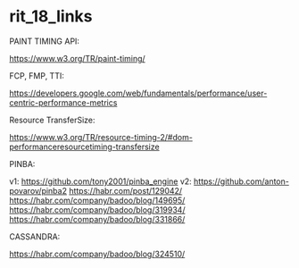 # rit_18_links

PAINT TIMING API:

https://www.w3.org/TR/paint-timing/

FCP, FMP, TTI:

https://developers.google.com/web/fundamentals/performance/user-centric-performance-metrics

Resource TransferSize:

https://www.w3.org/TR/resource-timing-2/#dom-performanceresourcetiming-transfersize

PINBA:

v1: https://github.com/tony2001/pinba_engine
v2: https://github.com/anton-povarov/pinba2
https://habr.com/post/129042/
https://habr.com/company/badoo/blog/149695/
https://habr.com/company/badoo/blog/319934/
https://habr.com/company/badoo/blog/331866/

CASSANDRA:

https://habr.com/company/badoo/blog/324510/

